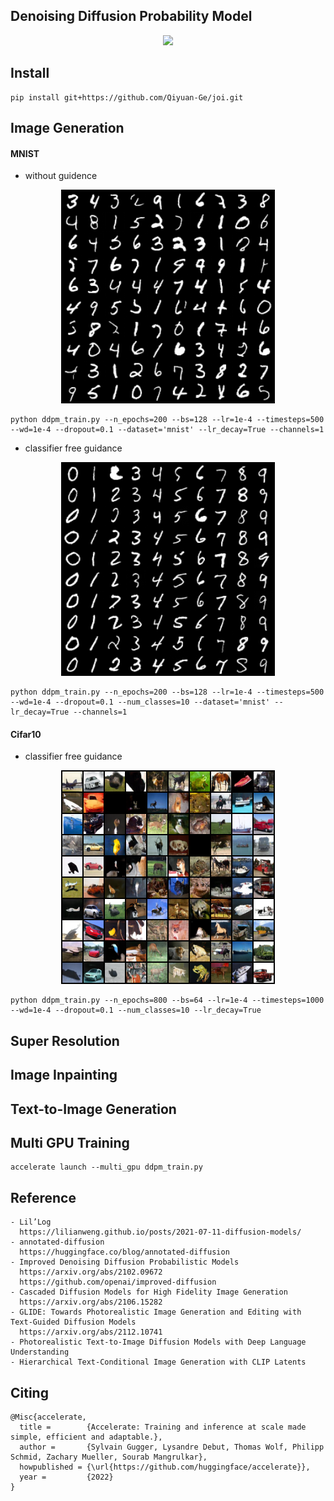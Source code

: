 
## Denoising Diffusion Probability Model

<div align=center>
<img src="https://user-images.githubusercontent.com/53368178/190867851-6d84fb48-ead7-47f1-90d4-4b71c7622396.png">
</div>

## Install
````
pip install git+https://github.com/Qiyuan-Ge/joi.git
````

## Image Generation

#### MNIST
- without guidence

<div align=center>
<img src="https://github.com/Qiyuan-Ge/joi/blob/main/samples/mnist_random.png">
</div>

````
python ddpm_train.py --n_epochs=200 --bs=128 --lr=1e-4 --timesteps=500 --wd=1e-4 --dropout=0.1 --dataset='mnist' --lr_decay=True --channels=1
````

- classifier free guidance

<div align=center>
<img src="https://github.com/Qiyuan-Ge/joi/blob/main/samples/mnist.png">
</div>

````
python ddpm_train.py --n_epochs=200 --bs=128 --lr=1e-4 --timesteps=500 --wd=1e-4 --dropout=0.1 --num_classes=10 --dataset='mnist' --lr_decay=True --channels=1
````

#### Cifar10
- classifier free guidance

<div align=center>
<img src="https://github.com/Qiyuan-Ge/joi/blob/main/samples/cifar-10.png">
</div>

````
python ddpm_train.py --n_epochs=800 --bs=64 --lr=1e-4 --timesteps=1000 --wd=1e-4 --dropout=0.1 --num_classes=10 --lr_decay=True
````

## Super Resolution

## Image Inpainting

## Text-to-Image Generation

## Multi GPU Training
````
accelerate launch --multi_gpu ddpm_train.py
````

## Reference
````
- Lil’Log
  https://lilianweng.github.io/posts/2021-07-11-diffusion-models/
- annotated-diffusion
  https://huggingface.co/blog/annotated-diffusion
- Improved Denoising Diffusion Probabilistic Models
  https://arxiv.org/abs/2102.09672
  https://github.com/openai/improved-diffusion
- Cascaded Diffusion Models for High Fidelity Image Generation
  https://arxiv.org/abs/2106.15282
- GLIDE: Towards Photorealistic Image Generation and Editing with Text-Guided Diffusion Models
  https://arxiv.org/abs/2112.10741
- Photorealistic Text-to-Image Diffusion Models with Deep Language Understanding
- Hierarchical Text-Conditional Image Generation with CLIP Latents
````

## Citing
````
@Misc{accelerate,
  title =        {Accelerate: Training and inference at scale made simple, efficient and adaptable.},
  author =       {Sylvain Gugger, Lysandre Debut, Thomas Wolf, Philipp Schmid, Zachary Mueller, Sourab Mangrulkar},
  howpublished = {\url{https://github.com/huggingface/accelerate}},
  year =         {2022}
}
````

